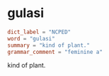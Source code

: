 # gulasi

``` toml
dict_label = "NCPED"
word = "gulasi"
summary = "kind of plant."
grammar_comment = "feminine a"
```

kind of plant.

